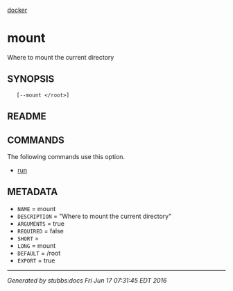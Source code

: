 [docker](../../index.html)

# mount

Where to mount the current directory

## SYNOPSIS

       [--mount </root>]

## README



## COMMANDS

The following commands use this option.

* [run](../../commands/run/index.html)

## METADATA

* `NAME` = mount
* `DESCRIPTION` = "Where to mount the current directory"
* `ARGUMENTS` = true
* `REQUIRED` = false
* `SHORT` = 
* `LONG` = mount
* `DEFAULT` = /root
* `EXPORT` = true

----

*Generated by stubbs:docs Fri Jun 17 07:31:45 EDT 2016*

